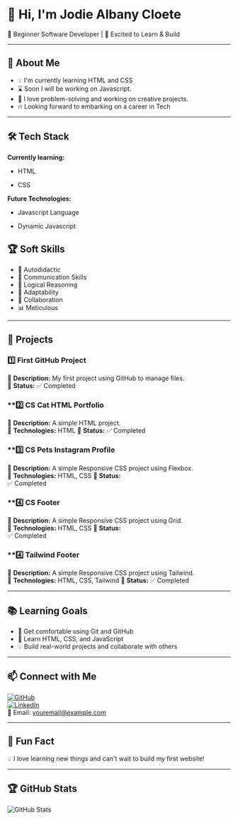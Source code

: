 # 👋 Hi, I'm Jodie Albany Cloete

🌱 Beginner Software Developer | 🚀 Excited to Learn & Build

---

## 🎯 About Me

- 💡 I'm currently learning HTML and CSS
- ⌛ Soon I will be working on Javascript.
- 🤖 I love problem-solving and working on creative projects.
- 🔥 Looking forward to embarking on a career in Tech

---

## 🛠️ Tech Stack

**Currently learning:**

- HTML

- CSS

**Future Technologies:**

- Javascript Language

- Dynamic Javascript 

## 🏆 Soft Skills

- 🤝 Autodidactic
- 📢 Communication Skills
- 🎯 Logical Reasoning 
- 🚀 Adaptability
- 🤝 Collaboration
- 📊 Meticulous 

---

## 📌 Projects

### **1️⃣ First GitHub Project**

🔹 **Description:** My first project using GitHub to manage files.  
🔹 **Status:** 
✅ Completed

### **2️⃣ CS Cat HTML Portfolio

🔹 **Description:** A simple HTML project.  
🔹 **Technologies:** HTML
🔹 **Status:** 
✅ Completed

### **3️⃣ CS Pets Instagram Profile

🔹 **Description:** A simple Responsive CSS project using Flexbox.  
🔹 **Technologies:** HTML, CSS
🔹 **Status:**  
✅ Completed

### **4️⃣ CS Footer

🔹 **Description:** A simple Responsive CSS project using Grid.  
🔹 **Technologies:** HTML, CSS
🔹 **Status:**  
✅ Completed

### **4️⃣ Tailwind Footer

🔹 **Description:** A simple Responsive CSS project using Tailwind.  
🔹 **Technologies:** HTML, CSS, Tailwind
🔹 **Status:** 
✅ Completed

---

## 📚 Learning Goals

- 🚀 Get comfortable using Git and GitHub
- 🎨 Learn HTML, CSS, and JavaScript
- 💡 Build real-world projects and collaborate with others

---

## 📫 Connect with Me

[![GitHub](https://img.shields.io/badge/-GitHub-181717?style=flat&logo=github&logoColor=white)](https://github.com/yourusername)  
[![LinkedIn](https://img.shields.io/badge/-LinkedIn-blue?style=flat&logo=linkedin&logoColor=white)](https://linkedin.com/in/yourprofile)  
📧 Email: [youremail@example.com](mailto:youremail@example.com)

---

## 🚀 Fun Fact

💡 I love learning new things and can't wait to build my first website!

---

## 🏆 GitHub Stats

![GitHub Stats](https://github-readme-stats.vercel.app/api?username=yourusername&show_icons=true&theme=radical)
